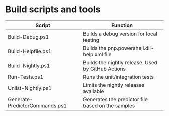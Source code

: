 # Build scripts and tools

| Script                         | Function                                            |
| ------------------------------ | ----------------------------------------------------|
| Build-Debug.ps1                | Builds a debug version for local testing            |
| Build-Helpfile.ps1             | Builds the pnp.powershell.dll-help.xml file         |
| Build-Nightly.ps1              | Builds the nightly release. Used by GitHub Actions  |
| Run-Tests.ps1                  | Runs the unit/integration tests                     |
| Unlist-Nightly.ps1             | Limits the nightly releases available               |
| Generate-PredictorCommands.ps1 | Generates the predictor file based on the samples   |
